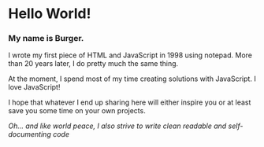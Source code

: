 # Hello World!
### My name is Burger.

I wrote my first piece of HTML and JavaScript in 1998 using notepad. More than 20 years later, I do pretty much the same thing.

At the moment, I spend most of my time creating solutions with JavaScript. I love JavaScript!

I hope that whatever I end up sharing here will either inspire you or at least save you some time on your own projects.

*Oh... and like world peace, I also strive to write clean readable and self-documenting code*

 

<!---
BoksBurger/BoksBurger is a ✨ special ✨ repository because its `README.md` (this file) appears on your GitHub profile.
You can click the Preview link to take a look at your changes.
--->
